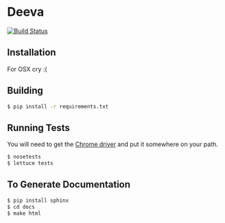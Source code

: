 Deeva
=====

[![Build Status](https://travis-ci.org/chromy/Deeva.png?branch=master)](https://travis-ci.org/chromy/Deeva)

Installation
------------
For OSX cry :(

Building
--------
```bash
$ pip install -r requirements.txt
```

Running Tests
-------------
You will need to get the [Chrome driver](http://chromedriver.storage.googleapis.com/index.html?path=2.4/)
and put it somewhere on your path.

```bash
$ nosetests
$ lettuce tests
```

To Generate Documentation
-------------------------
```bash
$ pip install sphinx
$ cd docs
$ make html
```
